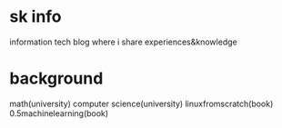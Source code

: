 # sk info
information tech blog where i share experiences&amp;knowledge

# background
math(university)
computer science(university)
linuxfromscratch(book)
0.5machinelearning(book)

